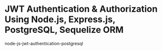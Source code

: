 # JWT Authentication & Authorization Using Node.js, Express.js, PostgreSQL, Sequelize ORM
node-js-jwt-authentication-postgresql
